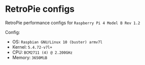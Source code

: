 # RetroPie configs
RetroPie performance configs for `Raspberry Pi 4 Model B Rev 1.2`

Config: 
 * OS: `Raspbian GNU/Linux 10 (buster) armv7l`
 * Kernel: `5.4.72-v7l+`
 * CPU: `BCM2711 (4) @ 2.200GHz`
 * Memory: `3650MiB`
